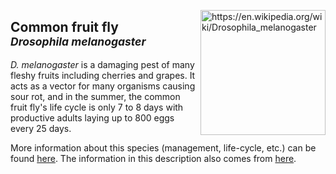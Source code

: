 <img 
title="https://en.wikipedia.org/wiki/Drosophila_melanogaster"
src="https://upload.wikimedia.org/wikipedia/commons/9/95/Drosophila_melanogaster_Proboscis.jpg" 
height="200"
class="center"
align="right">

## Common fruit fly <br><sup>*Drosophila melanogaster*</sup>

_D. melanogaster_ is a damaging pest of many fleshy fruits including cherries and grapes. It acts as a vector for many organisms causing sour rot, and in the summer, the common fruit fly's life cycle is only 7 to 8 days with productive adults laying up to 800 eggs every 25 days. 

More information about this species (management, life-cycle, etc.) can be found [here](http://ipm.ucanr.edu/PMG/r302301611.html). The information in this description also comes from [here](http://ipm.ucanr.edu/PMG/r302301611.html).


<!--stackedit_data:
eyJoaXN0b3J5IjpbMjEwNTk1MzMyOSw1MzM5NzM5NDEsLTE1OT
AxNDg0MjEsLTIwMzI0NjI5MzMsOTIyMDIxNjM2XX0=
-->